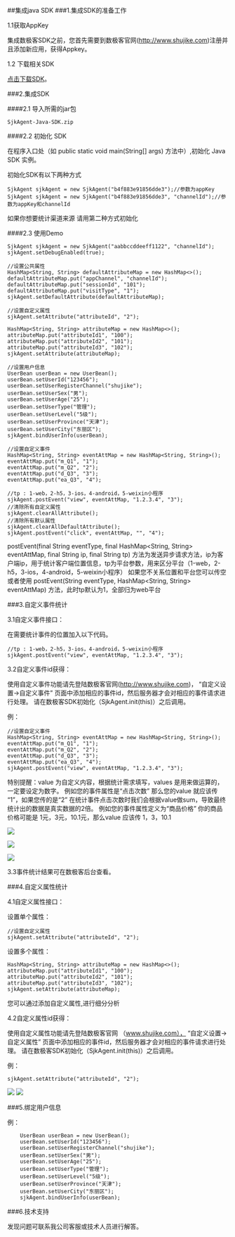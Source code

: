 ##集成java SDK 
###1.集成SDK的准备工作

1.1获取AppKey

集成数极客SDK之前，您首先需要到数极客官网(<http://www.shujike.com>)注册并且添加新应用，获得Appkey。

1.2 下载相关SDK

[点击下载SDK](http://www.shujike.com/download/SjkAgent-Java-SDK.zip)。

###2.集成SDK

####2.1 导入所需的jar包

    SjkAgent-Java-SDK.zip

####2.2 初始化 SDK

在程序入口处（如 public static void main(String[] args) 方法中）,初始化 Java SDK 实例。

初始化SDK有以下两种方式

    SjkAgent sjkAgent = new SjkAgent("b4f883e91856dde3");//参数为appKey
    SjkAgent sjkAgent = new SjkAgent("b4f883e91856dde3", "channelId");//参数为appKey和channelId

如果你想要统计渠道来源 请用第二种方式初始化

####2.3 使用Demo



    SjkAgent sjkAgent = new SjkAgent("aabbccddeeff1122", "channelId");
    sjkAgent.setDebugEnabled(true);
    
    //设置公共属性
    HashMap<String, String> defaultAttributeMap = new HashMap<>();
    defaultAttributeMap.put("appChannel", "channelId");
    defaultAttributeMap.put("sessionId", "101");
    defaultAttributeMap.put("visitType", "1");
    sjkAgent.setDefaultAttribute(defaultAttributeMap);

    //设置自定义属性
    sjkAgent.setAttribute("attributeId", "2");
    
    HashMap<String, String> attributeMap = new HashMap<>();
    attributeMap.put("attributeId1", "100");
    attributeMap.put("attributeId2", "101");
    attributeMap.put("attributeId3", "102");
    sjkAgent.setAttribute(attributeMap);
    
    //设置用户信息
    UserBean userBean = new UserBean();
    userBean.setUserId("123456");
    userBean.setUserRegisterChannel("shujike");
    userBean.setUserSex("男");
    userBean.setUserAge("25");
    userBean.setUserType("管理");
    userBean.setUserLevel("5级");
    userBean.setUserProvince("天津");
    userBean.setUserCity("东丽区");
    sjkAgent.bindUserInfo(userBean);
    
    //设置自定义事件
    HashMap<String, String> eventAttMap = new HashMap<String, String>();
    eventAttMap.put("m_Q1", "1");
    eventAttMap.put("m_Q2", "2");
    eventAttMap.put("d_Q3", "3");
    eventAttMap.put("ea_Q3", "4");

    //tp : 1-web，2-h5，3-ios，4-android，5-weixin小程序
    sjkAgent.postEvent("view", eventAttMap, "1.2.3.4", "3");
    //清除所有自定义属性
    sjkAgent.clearAllAttribute();
    //清除所有默认属性
    sjkAgent.clearAllDefaultAttribute();
    sjkAgent.postEvent("click", eventAttMap, "", "4");


postEvent(final String eventType, final HashMap<String, String> eventAttMap, final String ip, final String tp) 方法为发送异步请求方法，ip为客户端ip，用于统计客户端位置信息，tp为平台参数，用来区分平台（1-web，2-h5，3-ios，4-android，5-weixin小程序）
如果您不关系位置和平台您可以传空或者使用  postEvent(String eventType, HashMap<String, String> eventAttMap) 方法，此时tp默认为1，全部归为web平台



###3.自定义事件统计

3.1自定义事件接口：

在需要统计事件的位置加入以下代码。

    //tp : 1-web，2-h5，3-ios，4-android，5-weixin小程序
    sjkAgent.postEvent("view", eventAttMap, "1.2.3.4", "3");

3.2自定义事件id获得：

使用自定义事件功能请先登陆数极客官网(<http://www.shujike.com>)， “自定义设置->自定义事件” 页面中添加相应的事件id，然后服务器才会对相应的事件请求进行处理。
请在数极客SDK初始化（SjkAgent.init(this)）之后调用。

例：

    //设置自定义事件
    HashMap<String, String> eventAttMap = new HashMap<String, String>();
    eventAttMap.put("m_Q1", "1");
    eventAttMap.put("m_Q2", "2");
    eventAttMap.put("d_Q3", "3");
    eventAttMap.put("ea_Q3", "4");
    sjkAgent.postEvent("view", eventAttMap, "1.2.3.4", "3");



特别提醒：value 为自定义内容，根据统计需求填写，values 是用来做运算的，一定要设定为数字。
例如您的事件属性是“点击次数” 那么您的value 就应该传 “1”，如果您传的是“2” 在统计事件点击次数时我们会根据value做sum，导致最终统计出的数据是真实数据的2倍。
例如您的事件属性定义为“商品价格”  你的商品价格可能是 1元，3元，10.1元，那么value 应该传 1，3，10.1

![](http://www.shujike.com/docsimg/android_guide_event1.png)

![](http://www.shujike.com/docsimg/android_guide_event3.png)

![](http://www.shujike.com/docsimg/android_guide_event2.png)

3.3事件统计结果可在数极客后台查看。

###4.自定义属性统计

4.1自定义属性接口：

设置单个属性：

    //设置自定义属性
    sjkAgent.setAttribute("attributeId", "2");

设置多个属性：

    HashMap<String, String> attributeMap = new HashMap<>();
    attributeMap.put("attributeId1", "100");
    attributeMap.put("attributeId2", "101");
    attributeMap.put("attributeId3", "102");
    sjkAgent.setAttribute(attributeMap);


您可以通过添加自定义属性,进行细分分析

4.2自定义属性id获得：

使用自定义属性功能请先登陆数极客官网 （www.shujike.com）， “自定义设置->自定义属性” 页面中添加相应的事件id，然后服务器才会对相应的事件请求进行处理。
请在数极客SDK初始化（SjkAgent.init(this)）之后调用。

例：

    sjkAgent.setAttribute("attributeId", "2");

![](http://www.shujike.com/docsimg/android_guide_arg.png)
![](http://www.shujike.com/docsimg/android_guide_attribute.png)


###5.绑定用户信息

例：

 
        UserBean userBean = new UserBean();
        userBean.setUserId("123456");
        userBean.setUserRegisterChannel("shujike");
        userBean.setUserSex("男");
        userBean.setUserAge("25");
        userBean.setUserType("管理");
        userBean.setUserLevel("5级");
        userBean.setUserProvince("天津");
        userBean.setUserCity("东丽区");
        sjkAgent.bindUserInfo(userBean);
  
    

###6.技术支持  

发现问题可联系我公司客服或技术人员进行解答。



